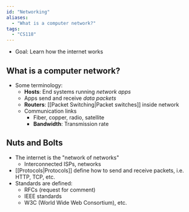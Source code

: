 ```yaml
---
id: "Networking"
aliases:
  - "What is a computer network?"
tags:
  - "CS118"
---
```


- Goal: Learn how the internet works

## What is a computer network?

- Some terminology:
  - **Hosts**: End systems running _network apps_
  - Apps send and receive _data packets_
  - **Routers**: [[Packet Switching|Packet switches]] inside network
  - Communication links
    - Fiber, copper, radio, satellite
    - **Bandwidth**: Transmission rate

## Nuts and Bolts

- The internet is the "network of networks"
  - Interconnected ISPs, networks
- [[Protocols|Protocols]] define how to send and receive packets, i.e. HTTP,
  TCP, etc.
- Standards are defined:
  - RFCs (request for comment)
  - IEEE standards
  - W3C (World Wide Web Consortium), etc.
